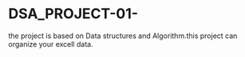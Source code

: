 # DSA_PROJECT-01-
the project is based on Data structures and Algorithm.this project can organize your excell data.
